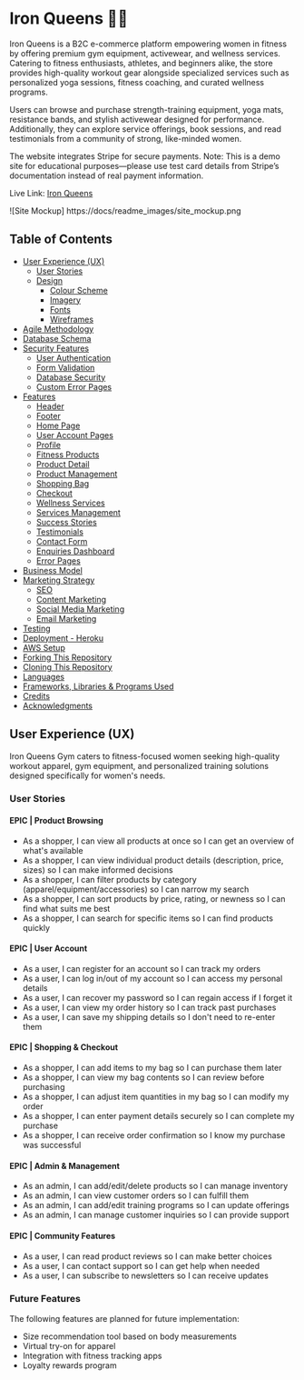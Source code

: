 # Iron Queens 🏋️‍♀️ 
Iron Queens is a B2C e-commerce platform empowering women in fitness by offering premium gym equipment, activewear, and wellness services. Catering to fitness enthusiasts, athletes, and beginners alike, the store provides high-quality workout gear alongside specialized services such as personalized yoga sessions, fitness coaching, and curated wellness programs.

Users can browse and purchase strength-training equipment, yoga mats, resistance bands, and stylish activewear designed for performance. Additionally, they can explore service offerings, book sessions, and read testimonials from a community of strong, like-minded women.

The website integrates Stripe for secure payments. Note: This is a demo site for educational purposes—please use test card details from Stripe’s documentation instead of real payment information.

Live Link: [Iron Queens](https://iron-queens-9a116e72c4d2.herokuapp.com/)

![Site Mockup] https://docs/readme_images/site_mockup.png


## Table of Contents

- [User Experience (UX)](#user-experience-ux)
  - [User Stories](#user-stories)
  - [Design](#design)
    - [Colour Scheme](#colour-scheme)
    - [Imagery](#imagery)
    - [Fonts](#fonts)
    - [Wireframes](#wireframes)
- [Agile Methodology](#agile-methodology)
- [Database Schema](#database-schema)
- [Security Features](#security-features)
  - [User Authentication](#user-authentication)
  - [Form Validation](#form-validation)
  - [Database Security](#database-security)
  - [Custom Error Pages](#custom-error-pages)
- [Features](#features)
  - [Header](#header)
  - [Footer](#footer)
  - [Home Page](#home-page)
  - [User Account Pages](#user-account-pages)
  - [Profile](#profile)
  - [Fitness Products](#fitness-products)
  - [Product Detail](#product-detail)
  - [Product Management](#product-management)
  - [Shopping Bag](#shopping-bag)
  - [Checkout](#checkout)
  - [Wellness Services](#wellness-services)
  - [Services Management](#services-management)
  - [Success Stories](#success-stories)
  - [Testimonials](#testimonials)
  - [Contact Form](#contact-form)
  - [Enquiries Dashboard](#enquiries-dashboard)
  - [Error Pages](#error-pages)
- [Business Model](#business-model)
- [Marketing Strategy](#marketing-strategy)
  - [SEO](#seo)
  - [Content Marketing](#content-marketing)
  - [Social Media Marketing](#social-media-marketing)
  - [Email Marketing](#email-marketing)
- [Testing](#testing)
- [Deployment - Heroku](#deployment---heroku)
- [AWS Setup](#aws-setup)
- [Forking This Repository](#forking-this-repository)
- [Cloning This Repository](#cloning-this-repository)
- [Languages](#languages)
- [Frameworks, Libraries & Programs Used](#frameworks-libraries--programs-used)
- [Credits](#credits)
- [Acknowledgments](#acknowledgments)

## User Experience (UX)

Iron Queens Gym caters to fitness-focused women seeking high-quality workout apparel, gym equipment, and personalized training solutions designed specifically for women's needs.

### User Stories

#### EPIC | Product Browsing
- As a shopper, I can view all products at once so I can get an overview of what's available
- As a shopper, I can view individual product details (description, price, sizes) so I can make informed decisions
- As a shopper, I can filter products by category (apparel/equipment/accessories) so I can narrow my search
- As a shopper, I can sort products by price, rating, or newness so I can find what suits me best
- As a shopper, I can search for specific items so I can find products quickly

#### EPIC | User Account
- As a user, I can register for an account so I can track my orders
- As a user, I can log in/out of my account so I can access my personal details
- As a user, I can recover my password so I can regain access if I forget it
- As a user, I can view my order history so I can track past purchases
- As a user, I can save my shipping details so I don't need to re-enter them

#### EPIC | Shopping & Checkout
- As a shopper, I can add items to my bag so I can purchase them later
- As a shopper, I can view my bag contents so I can review before purchasing
- As a shopper, I can adjust item quantities in my bag so I can modify my order
- As a shopper, I can enter payment details securely so I can complete my purchase
- As a shopper, I can receive order confirmation so I know my purchase was successful

#### EPIC | Admin & Management
- As an admin, I can add/edit/delete products so I can manage inventory
- As an admin, I can view customer orders so I can fulfill them
- As an admin, I can add/edit training programs so I can update offerings
- As an admin, I can manage customer inquiries so I can provide support

#### EPIC | Community Features
- As a user, I can read product reviews so I can make better choices
- As a user, I can contact support so I can get help when needed
- As a user, I can subscribe to newsletters so I can receive updates

### Future Features
The following features are planned for future implementation:
- Size recommendation tool based on body measurements
- Virtual try-on for apparel
- Integration with fitness tracking apps
- Loyalty rewards program